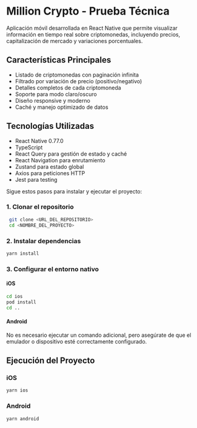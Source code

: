 # Million Crypto - Prueba Técnica

Aplicación móvil desarrollada en React Native que permite visualizar información en tiempo real sobre criptomonedas, incluyendo precios, capitalización de mercado y variaciones porcentuales.

## Características Principales

- Listado de criptomonedas con paginación infinita
- Filtrado por variación de precio (positivo/negativo)
- Detalles completos de cada criptomoneda
- Soporte para modo claro/oscuro
- Diseño responsive y moderno
- Caché y manejo optimizado de datos

## Tecnologías Utilizadas

- React Native 0.77.0
- TypeScript
- React Query para gestión de estado y caché
- React Navigation para enrutamiento
- Zustand para estado global
- Axios para peticiones HTTP
- Jest para testing

Sigue estos pasos para instalar y ejecutar el proyecto:

### 1. Clonar el repositorio
```sh
 git clone <URL_DEL_REPOSITORIO>
 cd <NOMBRE_DEL_PROYECTO>
```

### 2. Instalar dependencias
```sh
yarn install
```

### 3. Configurar el entorno nativo
#### iOS
```sh
cd ios
pod install
cd ..
```

#### Android
No es necesario ejecutar un comando adicional, pero asegúrate de que el emulador o dispositivo esté correctamente configurado.

## Ejecución del Proyecto

### iOS
```sh
yarn ios
```

### Android
```sh
yarn android
```


